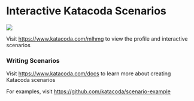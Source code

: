 # Interactive Katacoda Scenarios

[![](http://shields.katacoda.com/katacoda/mlhmg/count.svg)](https://www.katacoda.com/mlhmg "Get your profile on Katacoda.com")

Visit https://www.katacoda.com/mlhmg to view the profile and interactive scenarios

### Writing Scenarios
Visit https://www.katacoda.com/docs to learn more about creating Katacoda scenarios

For examples, visit https://github.com/katacoda/scenario-example
